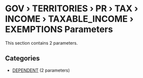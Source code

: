 # GOV › TERRITORIES › PR › TAX › INCOME › TAXABLE_INCOME › EXEMPTIONS Parameters

This section contains 2 parameters.

## Categories

- [DEPENDENT](dependent/index.md) (2 parameters)
